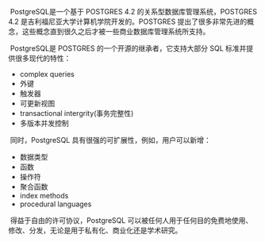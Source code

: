 ​	PostgreSQL是一个基于 POSTGRES 4.2 的关系型数据库管理系统，POSTGRES 4.2 是吉利福尼亚大学计算机学院开发的。POSTGRES 提出了很多非常先进的概念，这些概念直到很久之后才被一些商业数据库管理系统所支持。

​	PostgreSQL是 POSTGRES 的一个开源的继承者，它支持大部分 SQL 标准并提供很多现代的特性：

* complex queries
* 外键
* 触发器
* 可更新视图
* transactional intergrity(事务完整性)
* 多版本并发控制



​	同时，PostgreSQL 具有很强的可扩展性，例如，用户可以新增：

* 数据类型
* 函数
* 操作符
* 聚合函数
* index methods
* procedural languages



​	得益于自由的许可协议，PostgreSQL 可以被任何人用于任何目的免费地使用、修改、分发，无论是用于私有化、商业化还是学术研究。

